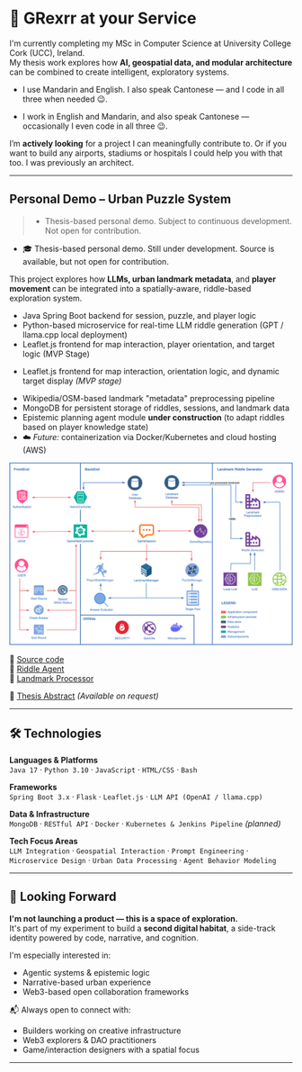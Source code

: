 # 👋 GRexrr at your Service

I'm currently completing my MSc in Computer Science at University College Cork (UCC), Ireland.  
My thesis work explores how **AI, geospatial data, and modular architecture** can be combined to create intelligent, exploratory systems.

- I use Mandarin and English. I also speak Cantonese — and I code in all three when needed 😉.
+ I work in English and Mandarin, and also speak Cantonese — occasionally I even code in all three 😉.

I’m **actively looking** for a project I can meaningfully contribute to. Or if you want to build any airports, stadiums or hospitals I could help you with that too. I was previously an architect.

---

## Personal Demo – Urban Puzzle System  
> - Thesis-based personal demo. Subject to continuous development. Not open for contribution.
+ 🎓 Thesis-based personal demo. Still under development. Source is available, but not open for contribution.


This project explores how **LLMs, urban landmark metadata**, and **player movement** can be integrated into a spatially-aware, riddle-based exploration system.

- Java Spring Boot backend for session, puzzle, and player logic  
- Python-based microservice for real-time LLM riddle generation (GPT / llama.cpp local deployment)
- Leaflet.js frontend for map interaction, player orientation, and target logic (MVP Stage)
+ Leaflet.js frontend for map interaction, orientation logic, and dynamic target display *(MVP stage)*  
- Wikipedia/OSM-based landmark "metadata" preprocessing pipeline  
- MongoDB for persistent storage of riddles, sessions, and landmark data  
- Epistemic planning agent module **under construction** (to adapt riddles based on player knowledge state)  
- ☁️ *Future:* containerization via Docker/Kubernetes and cloud hosting (AWS)

![System Architecture](./assets/scavenger_architecture.png)

🔗 [Source code](https://github.com/grexrr/scavengerHunt)  
🔗 [Riddle Agent](https://github.com/grexrr/scavenger.RiddleAgent)  
🔗 [Landmark Processor](https://github.com/grexrr/scavenger.LandmarkProcessor)

🧾 [Thesis Abstract](#) *(Available on request)*

---

## 🛠️ Technologies

**Languages & Platforms**  
`Java 17` · `Python 3.10` · `JavaScript` · `HTML/CSS` · `Bash`

**Frameworks**  
`Spring Boot 3.x` · `Flask` · `Leaflet.js` · `LLM API (OpenAI / llama.cpp)`

**Data & Infrastructure**  
`MongoDB` · `RESTful API` · `Docker` · `Kubernetes & Jenkins Pipeline` *(planned)*

**Tech Focus Areas**  
`LLM Integration` · `Geospatial Interaction` · `Prompt Engineering` · `Microservice Design` · `Urban Data Processing` · `Agent Behavior Modeling`

---

## 🪪 Looking Forward

**I'm not launching a product — this is a space of exploration.**  
It's part of my experiment to build a **second digital habitat**, a side-track identity powered by code, narrative, and cognition.

I'm especially interested in:
- Agentic systems & epistemic logic
- Narrative-based urban experience
- Web3-based open collaboration frameworks

📬 Always open to connect with:
- Builders working on creative infrastructure
- Web3 explorers & DAO practitioners
- Game/interaction designers with a spatial focus

---
